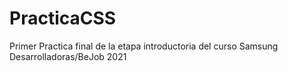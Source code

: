 # PracticaCSS
Primer Practica final de la etapa introductoria del curso Samsung Desarrolladoras/BeJob 2021
